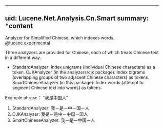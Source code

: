 ﻿
<!--
 Licensed to the Apache Software Foundation (ASF) under one or more
 contributor license agreements.  See the NOTICE file distributed with
 this work for additional information regarding copyright ownership.
 The ASF licenses this file to You under the Apache License, Version 2.0
 (the "License"); you may not use this file except in compliance with
 the License.  You may obtain a copy of the License at

     http://www.apache.org/licenses/LICENSE-2.0

 Unless required by applicable law or agreed to in writing, software
 distributed under the License is distributed on an "AS IS" BASIS,
 WITHOUT WARRANTIES OR CONDITIONS OF ANY KIND, either express or implied.
 See the License for the specific language governing permissions and
 limitations under the License.
-->

---
uid: Lucene.Net.Analysis.Cn.Smart
summary: *content
---

Analyzer for Simplified Chinese, which indexes words.
@lucene.experimental
<div>
Three analyzers are provided for Chinese, each of which treats Chinese text in a different way.

*   StandardAnalyzer: Index unigrams (individual Chinese characters) as a token.
	CJKAnalyzer (in the analyzers/cjk package): Index bigrams (overlapping groups of two adjacent Chinese characters) as tokens.
	SmartChineseAnalyzer (in this package): Index words (attempt to segment Chinese text into words) as tokens.

Example phrase： "我是中国人"

1.  StandardAnalyzer: 我－是－中－国－人
2.  CJKAnalyzer: 我是－是中－中国－国人
3.  SmartChineseAnalyzer: 我－是－中国－人
</div>